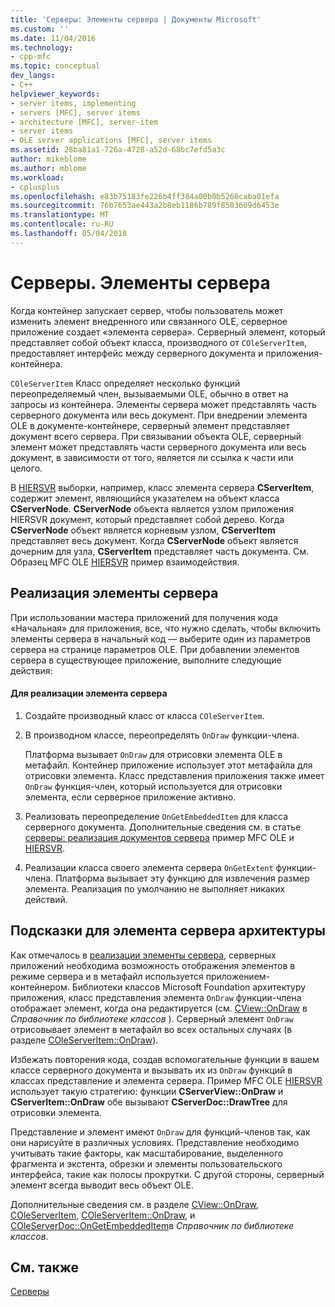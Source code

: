 ```yaml
---
title: 'Серверы: Элементы сервера | Документы Microsoft'
ms.custom: ''
ms.date: 11/04/2016
ms.technology:
- cpp-mfc
ms.topic: conceptual
dev_langs:
- C++
helpviewer_keywords:
- server items, implementing
- servers [MFC], server items
- architecture [MFC], server-item
- server items
- OLE server applications [MFC], server items
ms.assetid: 28ba81a1-726a-4728-a52d-68bc7efd5a3c
author: mikeblome
ms.author: mblome
ms.workload:
- cplusplus
ms.openlocfilehash: e83b75183fe226b4ff384a00b0b5260caba01efa
ms.sourcegitcommit: 76b7653ae443a2b8eb1186b789f8503609d6453e
ms.translationtype: MT
ms.contentlocale: ru-RU
ms.lasthandoff: 05/04/2018
---
```

# <a name="servers-server-items"></a>Серверы. Элементы сервера
Когда контейнер запускает сервер, чтобы пользователь может изменить элемент внедренного или связанного OLE, серверное приложение создает «элемента сервера». Серверный элемент, который представляет собой объект класса, производного от `COleServerItem`, предоставляет интерфейс между серверного документа и приложения-контейнера.  
  
 `COleServerItem` Класс определяет несколько функций переопределяемый член, вызываемыми OLE, обычно в ответ на запросы из контейнера. Элементы сервера может представлять часть серверного документа или весь документ. При внедрении элемента OLE в документе-контейнере, серверный элемент представляет документ всего сервера. При связывании объекта OLE, серверный элемент может представлять части серверного документа или весь документ, в зависимости от того, является ли ссылка к части или целого.  
  
 В [HIERSVR](../visual-cpp-samples.md) выборки, например, класс элемента сервера **CServerItem**, содержит элемент, являющийся указателем на объект класса **CServerNode**. **CServerNode** объекта является узлом приложения HIERSVR документ, который представляет собой дерево. Когда **CServerNode** объект является корневым узлом, **CServerItem** представляет весь документ. Когда **CServerNode** объект является дочерним для узла, **CServerItem** представляет часть документа. См. Образец MFC OLE [HIERSVR](../visual-cpp-samples.md) пример взаимодействия.  
  
##  <a name="_core_implementing_server_items"></a> Реализация элементы сервера  
 При использовании мастера приложений для получения кода «Начальная» для приложения, все, что нужно сделать, чтобы включить элементы сервера в начальный код — выберите один из параметров сервера на странице параметров OLE. При добавлении элементов сервера в существующее приложение, выполните следующие действия:  
  
#### <a name="to-implement-a-server-item"></a>Для реализации элемента сервера  
  
1.  Создайте производный класс от класса `COleServerItem`.  
  
2.  В производном классе, переопределять `OnDraw` функции-члена.  
  
     Платформа вызывает `OnDraw` для отрисовки элемента OLE в метафайл. Контейнер приложение использует этот метафайла для отрисовки элемента. Класс представления приложения также имеет `OnDraw` функция-член, который используется для отрисовки элемента, если серверное приложение активно.  
  
3.  Реализовать переопределение `OnGetEmbeddedItem` для класса серверного документа. Дополнительные сведения см. в статье [серверы: реализация документов сервера](../mfc/servers-implementing-server-documents.md) пример MFC OLE и [HIERSVR](../visual-cpp-samples.md).  
  
4.  Реализации класса своего элемента сервера `OnGetExtent` функции-члена. Платформа вызывает эту функцию для извлечения размер элемента. Реализация по умолчанию не выполняет никаких действий.  
  
##  <a name="_core_a_tip_for_server.2d.item_architecture"></a> Подсказки для элемента сервера архитектуры  
 Как отмечалось в [реализации элементы сервера](#_core_implementing_server_items), серверных приложений необходима возможность отображения элементов в режиме сервера и в метафайл используется приложением-контейнером. Библиотеки классов Microsoft Foundation архитектуру приложения, класс представления элемента `OnDraw` функции-члена отображает элемент, когда она редактируется (см. [CView::OnDraw](../mfc/reference/cview-class.md#ondraw) в *Справочник по библиотеке классов* ). Серверный элемент `OnDraw` отрисовывает элемент в метафайл во всех остальных случаях (в разделе [COleServerItem::OnDraw](../mfc/reference/coleserveritem-class.md#ondraw)).  
  
 Избежать повторения кода, создав вспомогательные функции в вашем классе серверного документа и вызывать их из `OnDraw` функций в классах представление и элемента сервера. Пример MFC OLE [HIERSVR](../visual-cpp-samples.md) использует такую стратегию: функции **CServerView::OnDraw** и **CServerItem::OnDraw** обе вызывают **CServerDoc::DrawTree**  для отрисовки элемента.  
  
 Представление и элемент имеют `OnDraw` для функций-членов так, как они нарисуйте в различных условиях. Представление необходимо учитывать такие факторы, как масштабирование, выделенного фрагмента и экстента, обрезки и элементы пользовательского интерфейса, такие как полосы прокрутки. С другой стороны, серверный элемент всегда выводит весь объект OLE.  
  
 Дополнительные сведения см. в разделе [CView::OnDraw](../mfc/reference/cview-class.md#ondraw), [COleServerItem](../mfc/reference/coleserveritem-class.md), [COleServerItem::OnDraw](../mfc/reference/coleserveritem-class.md#ondraw), и [COleServerDoc::OnGetEmbeddedItem](../mfc/reference/coleserverdoc-class.md#ongetembeddeditem)в *Справочник по библиотеке классов*.  
  
## <a name="see-also"></a>См. также  
 [Серверы](../mfc/servers.md)

